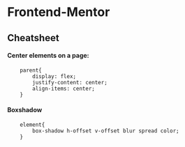 # Frontend-Mentor
## Cheatsheet
#### Center elements on a page:
```
    parent{
        display: flex;
        justify-content: center;
        align-items: center;
    }
```
#### Boxshadow
```
    element{
        box-shadow h-offset v-offset blur spread color;
    }
```